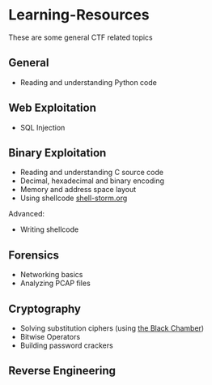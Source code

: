 # Learning-Resources

These are some general CTF related topics

## General

- Reading and understanding Python code

## Web Exploitation
- SQL Injection

## Binary Exploitation
- Reading and understanding C source code
- Decimal, hexadecimal and binary encoding
- Memory and address space layout
- Using shellcode [shell-storm.org](online)

Advanced:
- Writing shellcode

## Forensics
- Networking basics
- Analyzing PCAP files

## Cryptography
- Solving substitution ciphers (using [the Black Chamber](http://www.simonsingh.net/The_Black_Chamber/substitutioncrackingtool.html))
- Bitwise Operators
- Building password crackers

## Reverse Engineering

